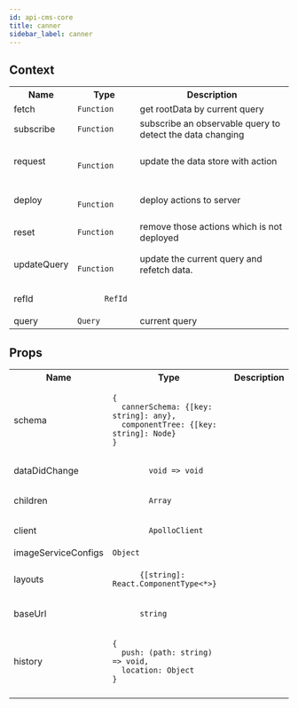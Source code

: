 ```yaml
---
id: api-cms-core
title: canner
sidebar_label: canner
---
```


## Context

<table>
  <tr>
    <th>Name</th>
    <th>Type</th>
    <th>Description</th>
  </tr>
  <tr>
    <td>fetch</td>
    <td>
      <code>Function</code>
    </td>
    <td>
      get rootData by current query
    </td>
  </tr>
  <tr>
    <td>subscribe</td>
    <td>
      <code>Function</code>
    </td>
    <td>
      subscribe an observable query to detect the data changing
    </td>
  </tr>
  <tr>
    <td>request</td>
    <td>
      <code>
        Function
      </code>
    </td>
    <td>
      update the data store with action
    </td>
  </tr>
  <tr>
    <td>deploy</td>
    <td>
      <code>
        Function
      </code>
    </td>
    <td>
      deploy actions to server
    </td>
  </tr>
  <tr>
    <td>reset</td>
    <td><code>Function</code></td>
    <td>remove those actions which is not deployed</td>
  </tr>
  <tr>
    <td>updateQuery</td>
    <td>
      <code>
        Function
      </code>
    </td>
    <td>update the current query and refetch data.</td>
  </tr>
   <tr>
    <td>refId</td>
    <td>
      <code>
      RefId
      </code>  
    </td>
    <td></td>
  </tr>
   <tr>
    <td>query</td>
    <td>
      <code>Query</code>
    </td>
    <td>current query</td>
  </tr>
</table>

## Props

<table>
  <tr>
    <th>Name</th>
    <th>Type</th>
    <th>Description</th>
  </tr>
  <tr>
    <td>schema</td>
    <td>
      <pre><code>{
  cannerSchema: {[key: string]: any},
  componentTree: {[key: string]: Node}
}</code></pre>
    </td>
    <td>
    </td>
  </tr>
  <tr>
    <td>dataDidChange</td>
    <td>
      <code>
        void => void
      </code>
    </td>
    <td>
    </td>
  </tr>
  <tr>
    <td>children</td>
    <td>
      <code>
        Array<React.Node>
      </code>
    </td>
    <td>
    </td>
  </tr>
  <tr>
    <td>client</td>
    <td>
      <code>
        ApolloClient
      </code>
    </td>
    <td>
    </td>
  </tr>
  <tr>
    <td>imageServiceConfigs</td>
    <td><code>Object</code></td>
    <td></td>
  </tr>
  <tr>
    <td>layouts</td>
    <td>
      <code>
      {[string]: React.ComponentType<*>}
      </code>
    </td>
    <td></td>
  </tr>
   <tr>
    <td>baseUrl</td>
    <td>
      <code>
      string
      </code>  
    </td>
    <td></td>
  </tr>
   <tr>
    <td>history</td>
    <td>
      <code>
{
  push: (path: string) => void,
  location: Object
}
      </code>
    </td>
    <td></td>
  </tr>
   <tr>
    <td></td>
    <td></td>
    <td></td>
  </tr>
</table>
